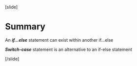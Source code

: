 [slide]
# Summary
An ***if...else*** statement can exist within another if...else

***Switch-case*** statement is an alternative to an if-else statement

[/slide]